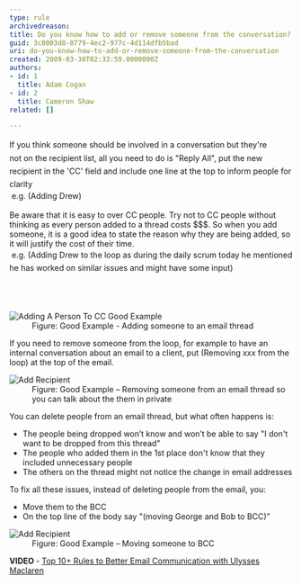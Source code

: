 ```yaml
---
type: rule
archivedreason: 
title: Do you know how to add or remove someone from the conversation?
guid: 3c8003d8-0779-4ec2-977c-4d114dfb5bad
uri: do-you-know-how-to-add-or-remove-someone-from-the-conversation
created: 2009-03-30T02:33:59.0000000Z
authors:
- id: 1
  title: Adam Cogan
- id: 2
  title: Cameron Shaw
related: []

---
```



<div><span style="line-height&#58;23.4px;">If you think someone should be involved in a conversation but they're not&#160;</span><span style="line-height&#58;23.4px;">on the recipient list, all you need to do is &quot;Re</span><span style="line-height&#58;23.4px;">ply All&quot;,&#160;put the new recipient in the 'CC' field&#160;and include one line at the top to inform people for clarity</span></div><div>&#160;e.g. (Adding Drew)<br><br></div><div>Be aware that it is easy to&#160;over CC people. Try not to&#160;CC people without thinking as&#160;every person added to a thread costs $$$. So when you add someone, it is a good idea to state the reason why they are being added, so it&#160;will justify the cost of their time.</div><div>&#160;e.​g.&#160;<span style="line-height&#58;23.4px;">(Adding Drew to the loop as during the daily scrum today he mentioned he has&#160;worked on similar issues and might have some input)</span></div>​<br>
<br><excerpt class='endintro'></excerpt><br>
<dl class="goodImage"><dt><img alt="Adding A Person To CC Good Example" src="/PublishingImages/AddingPersonToCcGoodExample.png" /></dt><dd>Figure&#58;&#160;Good Example - Adding someone to an email thread</dd></dl><p>If you need to remove someone from the loop, for example to have an internal conversation about an email to a client, put (Removing xxx from the loop) at the top of the email.</p><dl class="goodImage"><dt><img alt="Add Recipient" src="/PublishingImages/RemoveRecipient.jpg" />​ </dt><dd>Figure&#58; Good Example – Removing someone from an email thread so you can talk about the them&#160;in private</dd></dl> 
<p>You can delete people from an email thread, but what often happens is&#58;</p><ul><li>The people being dropped won’t know and won’t be able to say &quot;I don't want to be dropped from this thread&quot;</li><li>The people who added them in the 1st place don't know that they included unnecessary people</li><li>The others on the thread might not notice the change in email addresses</li></ul><p>To fix all these issues, instead of deleting people from the email, you&#58;</p><ul><li>Move them to the BCC</li><li>On the top line of the body say &quot;(moving George and Bob to BCC)&quot;</li></ul><dl class="goodImage"><dt><img alt="Add Recipient" src="/PublishingImages/move-bcc.jpg" />​ </dt><dd>Figure&#58; Good Example – Moving someone to BCC</dd></dl><p><strong style="font-weight&#58;bold;">VIDEO</strong><b>&#160;</b>-&#160;<a href="https&#58;//www.youtube.com/watch?v=LAqRokqq4jI">Top 10+&#160;Rules to Better Email Communication with Ulysses Maclaren</a> <b></b><br></p>


